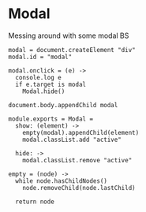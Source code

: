 Modal
=====

Messing around with some modal BS

    modal = document.createElement "div"
    modal.id = "modal"

    modal.onclick = (e) ->
      console.log e
      if e.target is modal
        Modal.hide()

    document.body.appendChild modal

    module.exports = Modal =
      show: (element) ->
        empty(modal).appendChild(element)
        modal.classList.add "active"

      hide: ->
        modal.classList.remove "active"

    empty = (node) ->
      while node.hasChildNodes()
        node.removeChild(node.lastChild)

      return node
